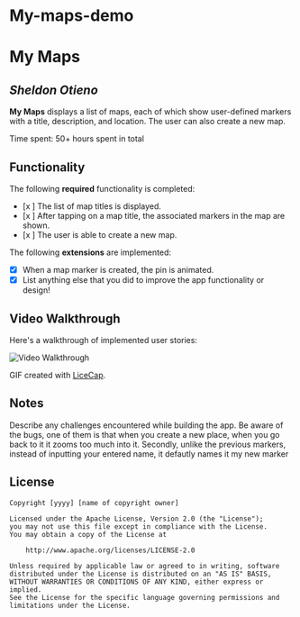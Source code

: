 # My-maps-demo
# My Maps 

## *Sheldon Otieno*

**My Maps** displays a list of maps, each of which show user-defined markers with a title, description, and location. The user can also create a new map. 

Time spent: 50+ hours spent in total 

## Functionality 

The following **required** functionality is completed:

* [x ] The list of map titles is displayed.
* [x ] After tapping on a map title, the associated markers in the map are shown.
* [x ] The user is able to create a new map.

The following **extensions** are implemented:

* [x] When a map marker is created, the pin is animated.
* [x] List anything else that you did to improve the app functionality or design!

## Video Walkthrough

Here's a walkthrough of implemented user stories:

<img src=https://imgur.com/4zWTHLM title='Video Walkthrough' width='' alt='Video Walkthrough' />

GIF created with [LiceCap](http://www.cockos.com/licecap/).

## Notes

Describe any challenges encountered while building the app.
Be aware of the bugs, one of them is that when you create a new place, when you go back to it it zooms too much into it.
Secondly, unlike the previous markers, instead of inputting your entered name, it defautly names it my new marker

## License

    Copyright [yyyy] [name of copyright owner]

    Licensed under the Apache License, Version 2.0 (the "License");
    you may not use this file except in compliance with the License.
    You may obtain a copy of the License at

        http://www.apache.org/licenses/LICENSE-2.0

    Unless required by applicable law or agreed to in writing, software
    distributed under the License is distributed on an "AS IS" BASIS,
    WITHOUT WARRANTIES OR CONDITIONS OF ANY KIND, either express or implied.
    See the License for the specific language governing permissions and
    limitations under the License.
